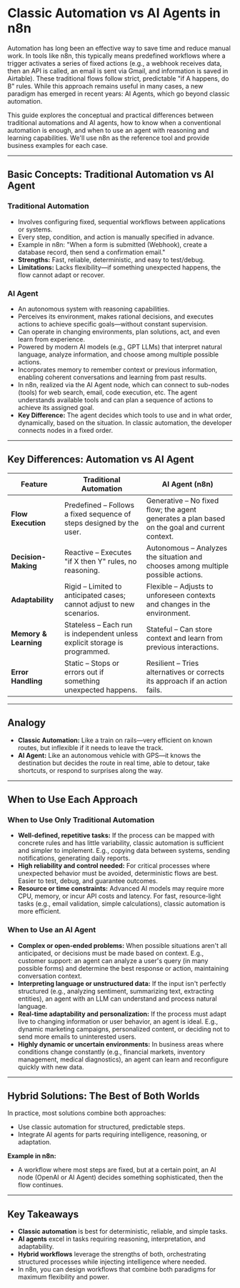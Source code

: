 # Classic Automation vs AI Agents in n8n

Automation has long been an effective way to save time and reduce manual work. In tools like n8n, this typically means predefined workflows where a trigger activates a series of fixed actions (e.g., a webhook receives data, then an API is called, an email is sent via Gmail, and information is saved in Airtable). These traditional flows follow strict, predictable "if A happens, do B" rules. While this approach remains useful in many cases, a new paradigm has emerged in recent years: AI Agents, which go beyond classic automation.

This guide explores the conceptual and practical differences between traditional automations and AI agents, how to know when a conventional automation is enough, and when to use an agent with reasoning and learning capabilities. We'll use n8n as the reference tool and provide business examples for each case.

---

## Basic Concepts: Traditional Automation vs AI Agent

### **Traditional Automation**
- Involves configuring fixed, sequential workflows between applications or systems.
- Every step, condition, and action is manually specified in advance.
- Example in n8n: "When a form is submitted (Webhook), create a database record, then send a confirmation email."
- **Strengths:** Fast, reliable, deterministic, and easy to test/debug.
- **Limitations:** Lacks flexibility—if something unexpected happens, the flow cannot adapt or recover.

### **AI Agent**
- An autonomous system with reasoning capabilities.
- Perceives its environment, makes rational decisions, and executes actions to achieve specific goals—without constant supervision.
- Can operate in changing environments, plan solutions, act, and even learn from experience.
- Powered by modern AI models (e.g., GPT LLMs) that interpret natural language, analyze information, and choose among multiple possible actions.
- Incorporates memory to remember context or previous information, enabling coherent conversations and learning from past results.
- In n8n, realized via the AI Agent node, which can connect to sub-nodes (tools) for web search, email, code execution, etc. The agent understands available tools and can plan a sequence of actions to achieve its assigned goal.
- **Key Difference:** The agent decides which tools to use and in what order, dynamically, based on the situation. In classic automation, the developer connects nodes in a fixed order.

---

## Key Differences: Automation vs AI Agent

| Feature                | Traditional Automation         | AI Agent (n8n)                |
|------------------------|-------------------------------|-------------------------------|
| **Flow Execution**     | Predefined – Follows a fixed sequence of steps designed by the user. | Generative – No fixed flow; the agent generates a plan based on the goal and current context. |
| **Decision-Making**    | Reactive – Executes "if X then Y" rules, no reasoning. | Autonomous – Analyzes the situation and chooses among multiple possible actions. |
| **Adaptability**       | Rigid – Limited to anticipated cases; cannot adjust to new scenarios. | Flexible – Adjusts to unforeseen contexts and changes in the environment. |
| **Memory & Learning**  | Stateless – Each run is independent unless explicit storage is programmed. | Stateful – Can store context and learn from previous interactions. |
| **Error Handling**     | Static – Stops or errors out if something unexpected happens. | Resilient – Tries alternatives or corrects its approach if an action fails. |

---

## Analogy
- **Classic Automation:** Like a train on rails—very efficient on known routes, but inflexible if it needs to leave the track.
- **AI Agent:** Like an autonomous vehicle with GPS—it knows the destination but decides the route in real time, able to detour, take shortcuts, or respond to surprises along the way.

---

## When to Use Each Approach

### **When to Use Only Traditional Automation**
- **Well-defined, repetitive tasks:** If the process can be mapped with concrete rules and has little variability, classic automation is sufficient and simpler to implement. E.g., copying data between systems, sending notifications, generating daily reports.
- **High reliability and control needed:** For critical processes where unexpected behavior must be avoided, deterministic flows are best. Easier to test, debug, and guarantee outcomes.
- **Resource or time constraints:** Advanced AI models may require more CPU, memory, or incur API costs and latency. For fast, resource-light tasks (e.g., email validation, simple calculations), classic automation is more efficient.

### **When to Use an AI Agent**
- **Complex or open-ended problems:** When possible situations aren't all anticipated, or decisions must be made based on context. E.g., customer support: an agent can analyze a user's query (in many possible forms) and determine the best response or action, maintaining conversation context.
- **Interpreting language or unstructured data:** If the input isn't perfectly structured (e.g., analyzing sentiment, summarizing text, extracting entities), an agent with an LLM can understand and process natural language.
- **Real-time adaptability and personalization:** If the process must adapt live to changing information or user behavior, an agent is ideal. E.g., dynamic marketing campaigns, personalized content, or deciding not to send more emails to uninterested users.
- **Highly dynamic or uncertain environments:** In business areas where conditions change constantly (e.g., financial markets, inventory management, medical diagnostics), an agent can learn and reconfigure quickly with new data.

---

## Hybrid Solutions: The Best of Both Worlds
In practice, most solutions combine both approaches:
- Use classic automation for structured, predictable steps.
- Integrate AI agents for parts requiring intelligence, reasoning, or adaptation.

**Example in n8n:**
- A workflow where most steps are fixed, but at a certain point, an AI node (OpenAI or AI Agent) decides something sophisticated, then the flow continues.

---

## Key Takeaways
- **Classic automation** is best for deterministic, reliable, and simple tasks.
- **AI agents** excel in tasks requiring reasoning, interpretation, and adaptability.
- **Hybrid workflows** leverage the strengths of both, orchestrating structured processes while injecting intelligence where needed.
- In n8n, you can design workflows that combine both paradigms for maximum flexibility and power.